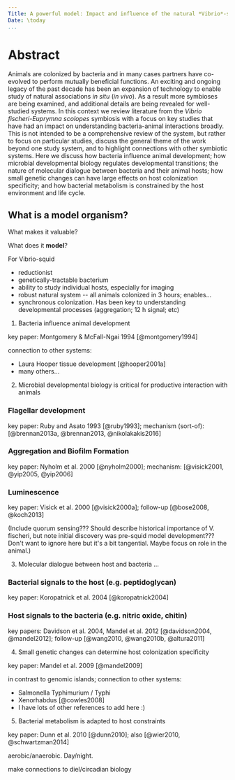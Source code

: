 ```yaml
---
Title: A powerful model: Impact and influence of the natural *Vibrio*-squid symbiosis in understanding bacterial-animal interactions
Date: \today
...
```


# Abstract

Animals are colonized by bacteria and in many cases partners have co-evolved to perform mutually beneficial functions. An exciting and ongoing legacy of the past decade has been an expansion of technology to enable study of natural associations *in situ* (*in vivo*). As a result more symbioses are being examined, and additional details are being revealed for well-studied systems. In this context we review literature from the *Vibrio fischeri*-*Euprymna scolopes* symbiosis with a focus on key studies that have had an impact on understanding bacteria-animal interactions broadly. This is not intended to be a comprehensive review of the system, but rather to focus on particular studies, discuss the general theme of the work beyond one study system, and to highlight connections with other symbiotic systems. Here we discuss how bacteria influence animal development; how microbial developmental biology regulates developmental transitions; the nature of molecular dialogue between bacteria and their animal hosts; how small genetic changes can have large effects on host colonization specificity; and how bacterial metabolism is constrained by the host environment and life cycle.


## What is a model organism?

What makes it valuable?

What does it **model**?

For Vibrio-squid
- reductionist
- genetically-tractable bacterium
- ability to study individual hosts, especially for imaging
- robust natural system -- all animals colonized in 3 hours; enables...
- synchronous colonization. Has been key to understanding developmental processes (aggregation; 12 h signal; etc)

1. Bacteria influence animal development

key paper: Montgomery & McFall-Ngai 1994 [@montgomery1994]

connection to other systems:
- Laura Hooper tissue development [@hooper2001a]
- many others...

2. Microbial developmental biology is critical for productive interaction with animals

### Flagellar development

key paper: Ruby and Asato 1993 [@ruby1993]; mechanism (sort-of): [@brennan2013a, @brennan2013, @nikolakakis2016]

### Aggregation and Biofilm Formation

key paper: Nyholm et al. 2000 [@nyholm2000]; mechanism: [@visick2001, @yip2005, @yip2006]

### Luminescence

key paper: Visick et al. 2000 [@visick2000a]; follow-up [@bose2008, @koch2013]

(Include quorum sensing??? Should describe historical importance of V. fischeri, but note initial discovery was pre-squid model development??? Don't want to ignore here but it's a bit tangential. Maybe focus on role in the animal.)

3. Molecular dialogue between host and bacteria ...

### Bacterial signals to the host (e.g. peptidoglycan)

key paper: Koropatnick et al. 2004 [@koropatnick2004]

### Host signals to the bacteria (e.g. nitric oxide, chitin)

key papers: Davidson et al. 2004, Mandel et al. 2012 [@davidson2004, @mandel2012]; follow-up [@wang2010, @wang2010b, @altura2011]


4. Small genetic changes can determine host colonization specificity

key paper: Mandel et al. 2009 [@mandel2009]

in contrast to genomic islands; connection to other systems:
- Salmonella Typhimurium / Typhi
- Xenorhabdus [@cowles2008]
- I have lots of other references to add here :)

5. Bacterial metabolism is adapted to host constraints

key paper: Dunn et al. 2010 [@dunn2010]; also [@wier2010, @schwartzman2014]

aerobic/anaerobic. Day/night.

make connections to diel/circadian biology
